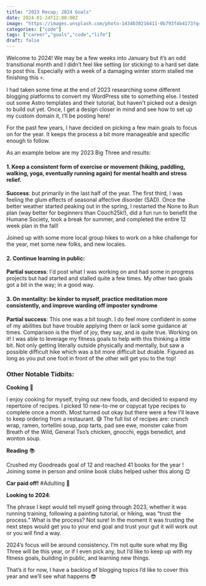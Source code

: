 ```yaml
---
title: "2023 Recap; 2024 Goals"
date: 2024-01-24T12:00:00Z
image: "https://images.unsplash.com/photo-1434030216411-0b793f4b4173?q=80&w=2070&auto=format&fit=crop&ixlib=rb-4.0.3&ixid=M3wxMjA3fDB8MHxwaG90by1wYWdlfHx8fGVufDB8fHx8fA%3D%3D"
categories: ["code"]
tags: ["career","goals","code","life"]
draft: false
---
```


Welcome to 2024! We may be a few weeks into January but it’s an odd transitional month and I didn’t feel like setting (or sticking) to a hard set date to post this. Especially with a week of a damaging winter storm stalled me finishing this 💀.

I had taken some time at the end of 2023 researching some different blogging platforms to convert my WordPress site to something else. I tested out some Astro templates and their tutorial, but haven't picked out a design to build out yet. Once, I get a design closer in mind and see how to set up my custom domain it, I’ll be posting here!

For the past few years, I have decided on picking a few main goals to focus on for the year. It keeps the process a bit more manageable and specific enough to follow.

As an example below are my 2023 Big Three and results:

#### 1. Keep a consistent form of exercise or movement (hiking, paddling, walking, yoga, eventually running again) for mental health and stress relief.

**Success**: but primarily in the last half of the year. The first third, I was feeling the glum effects of seasonal affective disorder (SAD). Once the better weather started peaking out in the spring, I restarted the None to Run plan (way better for beginners than Couch25k!), did a fun run to benefit the Humane Society, took a break for summer, and completed the entire 12 week plan in the fall!

Joined up with some more local group hikes to work on a hike challenge for the year, met some new folks, and new locales.

#### 2. Continue learning in public:

**Partial success**: I'd post what I was working on and had some in progress projects but had started and stalled quite a few times. My other two goals got a bit in the way; in a good way.

#### 3. On mentality: be kinder to myself, practice meditation more consistently, and improve warding off imposter syndrome

**Partial success**: This one was a bit tough. I do feel more confident in some of my abilities but have trouble applying them or lack some guidance at times. Comparison is the thief of joy, they say, and is quite true. Working on it! I was able to leverage my fitness goals to help with this thinking a little bit. Not only getting literally outside physically and mentally, but saw a possible difficult hike which was a bit more difficult but doable. Figured as long as you put one foot in front of the other will get you to the top!


### **Other Notable Tidbits**:

**Cooking** 🍴

I enjoy cooking for myself, trying out new foods, and decided to expand my repertoire of recipes. I picked 10 new-to-me or copycat type recipes to complete once a month. Most turned out okay but there were a few I'll leave to keep ordering from a restaurant. 😅 The full list of recipes are: crunch wrap, ramen, tortellini soup, pop tarts, pad see ewe, monster cake from Breath of the Wild, General Tso’s chicken, gnocchi, eggs benedict, and wonton soup.

**Reading** 📚

Crushed my Goodreads goal of 12 and reached 41 books for the year ! Joining some in person and online book clubs helped usher this along 😊

**Car paid off!** #Adulting 🚗

**Looking to 2024**:

The phrase I kept would tell myself going through 2023, whether it was running training, following a painting tutorial, or hiking, was “trust the process.” What is the process? Not sure! In the moment it was trusting the next steps would get you to your end goal and trust your gut it will work out or you will find a way.

2024’s focus will be around consistency. I’m not quite sure what my Big Three will be this year, or if I even pick any, but I’d like to keep up with my fitness goals, building in public, and learning new things.

That’s it for now, I have a backlog of blogging topics I’d like to cover this year and we’ll see what happens 😎
